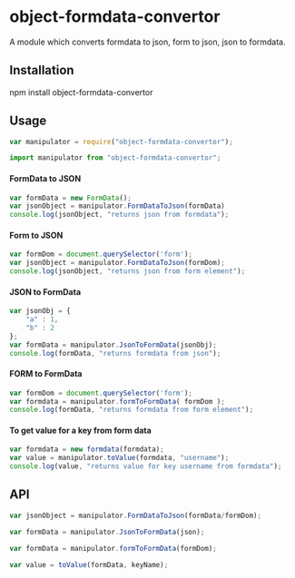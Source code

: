 # object-formdata-convertor
A module which converts formdata to json, form to json, json to formdata.

## Installation 

npm install object-formdata-convertor

## Usage
```javascript
var manipulator = require("object-formdata-convertor");
```

```javascript
import manipulator from "object-formdata-convertor";
```

#### FormData to JSON
```javascript
var formData = new FormData();
var jsonObject = manipulator.FormDataToJson(formData)
console.log(jsonObject, "returns json from formdata");
```

#### Form to JSON
```javascript 
var formDom = document.querySelector('form');
var jsonObject = manipulator.FormDataToJson(formDom);
console.log(jsonObject, "returns json from form element");
```

#### JSON to FormData
```javascript
var jsonObj = {
    "a" : 1,
    "b" : 2
};
var formData = manipulator.JsonToFormData(jsonObj);
console.log(formData, "returns formdata from json");
```
#### FORM to FormData
```javascript
var formDom = document.querySelector('form');
var formdata = manipulator.formToFormData( formDom );
console.log(formData, "returns formdata from form element");
```

#### To get value for a key from form data
```javascript
var formdata = new formdata(formdata);
var value = manipulator.toValue(formdata, "username");
console.log(value, "returns value for key username from formdata");
```

## API
```javascript
var jsonObject = manipulator.FormDataToJson(formData/formDom);

var formData = manipulator.JsonToFormData(json);

var formData = manipulator.formToFormData(formDom);

var value = toValue(formData, keyName);
```


